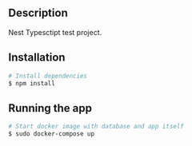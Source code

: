 ## Description

Nest Typesctipt test project.

## Installation

```bash
# Install dependencies
$ npm install
```

## Running the app

```bash
# Start docker image with database and app itself
$ sudo docker-compose up
```

